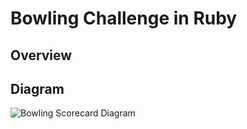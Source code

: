 # Bowling Challenge in Ruby
## Overview
## Diagram
![Bowling Scorecard Diagram](https://github.com/ruiined/bowling-challenge-ruby/blob/main/images/bowling_score_diagram.png)
